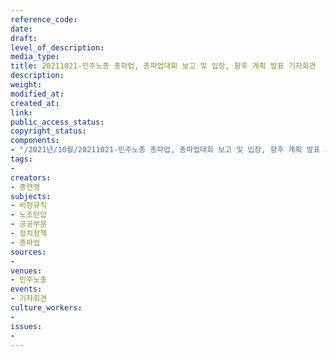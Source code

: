 ```yaml
---
reference_code: 
date: 
draft: 
level_of_description: 
media_type: 
title: 20211021-민주노총 총파업, 총파업대회 보고 및 입장, 향후 계획 발표 기자회견
description: 
weight: 
modified_at: 
created_at: 
link: 
public_access_status: 
copyright_status: 
components:
- "/2021년/10월/20211021-민주노총 총파업, 총파업대회 보고 및 입장, 향후 계획 발표 기자회견/_1D20197.jpg"
tags:
- 
creators:
- 총연맹
subjects:
- 비정규직
- 노조탄압
- 공공부문
- 정치정책
- 총파업
sources:
- 
venues:
- 민주노총
events:
- 기자회견
culture_workers:
- 
issues:
- 
---
```

